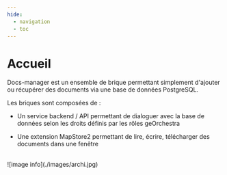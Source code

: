 ```yaml
---
hide:
  - navigation
  - toc
---
```


# Accueil

Docs-manager est un ensemble de brique permettant simplement d'ajouter ou récupérer des documents via une base de données PostgreSQL.

Les briques sont composées de :

- Un service backend / API permettant de dialoguer avec la base de données selon les droits définis par les rôles geOrchestra

- Une extension MapStore2 permettant de lire, écrire, télécharger des documents dans une fenêtre

</br>
![image info](./images/archi.jpg)